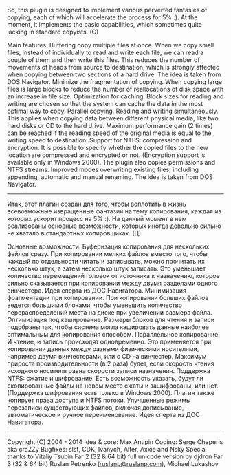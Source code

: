 So, this plugin is designed to implement various perverted fantasies of copying, each of which will accelerate the process for 5% :). At the moment, it implements the basic capabilities, which sometimes quite lacking in standard copyists. (C) 

Main features: 
Buffering copy multiple files at once. When we copy small files, instead of individually to read and write each file, we can read a couple of them and then write this files. This reduces the number of movements of heads from source to destination, which is strongly affected when copying between two sections of a hard drive. The idea is taken from DOS Navigator. 
Minimize the fragmentation of copying. When copying large files is large blocks to reduce the number of reallocations of disk space with an increase in file size. 
Optimization for caching. Block sizes for reading and writing are chosen so that the system can cache the data in the most optimal way to copy. 
Parallel copying. Reading and writing simultaneously. This applies when copying data between different physical media, like two hard disks or CD to the hard drive. Maximum performance gain (2 times) can be reached if the reading speed of the original media is equal to the writing speed to destination. 
Support for NTFS: compression and encryption. It is possible to specify whether the copied files to the new location are compressed and encrypted or not. (Encryption support is available only in Windows 2000). The plugin also copies permissions and NTFS streams. 
Improved modes overwriting existing files, including appending, automatic and manual renaming. The idea is taken from DOS Navigator. 

--- 

Итак, этот плагин создан для того, чтобы воплотить в жизнь всевозможные извращенные фантазии на тему копирования, каждая из которых ускорит процесс на 5% :). На данный момент в нем реализованы основные возможности, которых иногда довольно сильно не хватало в стандартных копировщиках. (Ц) 

Основные возможности: 
Буферизация копирования для нескольких файлов сразу. При копировании мелких файлов вместо того, чтобы каждый по отдельности читать и записывать, можно прочитать их несколько штук, а затем несколько штук записать. Это уменьшает количество перемещений головок от источника к назначению, которое сильно сказывается при копировании между двумя разделами одного винчестера. Идея сперта из ДОС Навигатора. 
Минимизация фрагментации при копировании. При копировании больших файлов ведется большими блоками, чтобы уменьшить количество перераспределений места на диске при увеличении размера файла. 
Оптимизация под кэширование. Размеры блоков для чтения и записи подобраны так, чтобы система могла кэшировать данные наиболее оптимальным для копирования способом. 
Параллельное копирование. И чтение, и запись происходят одновременно. Это применяется при копировании данных между разными физическими носителями, например двумя винчестерами, или с CD на винчестер. Максимум прироста производительности (в 2 раза) будет, если скорость чтения исходного носителя равна скорости записи назначения. 
Поддержка NTFS: сжатие и шифрование. Есть возможность указать, будут ли скопированные файлы на новом месте сжаты и зашифрованы, или нет. (Поддержка шифрования есть только в Windows 2000). Плагин также копирует права доступа и NTFS потоки. 
Улучшенные режимы перезаписи существующих файлов, включая дописывание, автоматическое и ручное переименование. Идея сперта из ДОС Навигатора. 

--- 

Copyright (C) 2004 - 2014
 Idea & core: Max Antipin
 Coding: Serge Cheperis aka craZZy
 Bugfixes: slst, CDK, Ivanych, Alter, Axxie and Nsky
 Special thanks to Vitaliy Tsubin
 Far 2 (32 & 64 bit) full unicode version by djdron
 Far 3 (32 & 64 bit) Ruslan Petrenko (ruslanp@ruslanp.com), Michael Lukashov
 